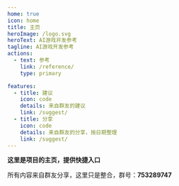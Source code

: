 ```yaml
---
home: true
icon: home
title: 主页
heroImage: /logo.svg
heroText: AI游戏开发参考
tagline: AI游戏开发参考
actions:
  - text: 参考
    link: /reference/
    type: primary

features:
  - title: 建议
    icon: code
    details: 来自群友的建议
    link: /suggest/
  - title: 分享
    icon: code
    details: 来自群友的分享，按日期整理
    link: /suggest/
---
```


**这里是项目的主页，提供快捷入口**

所有内容来自群友分享，这里只是整合，群号：**753289747**
